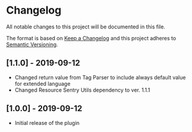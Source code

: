 # Changelog

All notable changes to this project will be documented in this file.

The format is based on [Keep a Changelog](http://keepachangelog.com/en/1.0.0/)
and this project adheres to [Semantic Versioning](http://semver.org/spec/v2.0.0.html).

## [1.1.0] - 2019-09-12

- Changed return value from Tag Parser to include always default value for extended language
- Changed Resource Sentry Utils dependency to ver. 1.1.1

## [1.0.0] - 2019-09-12

- Initial release of the plugin
